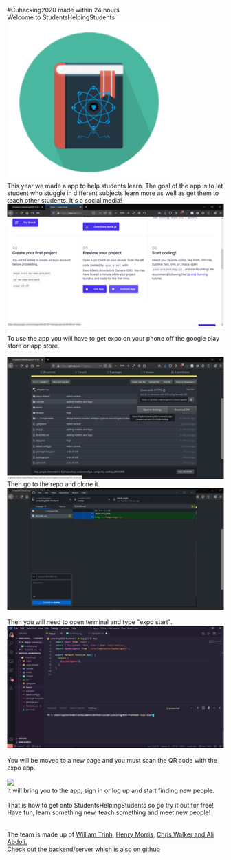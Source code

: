 #Cuhacking2020 made within 24 hours
<br>
Welcome to StudentsHelpingStudents 
<br>
<img src="images/logo.png" style="width: 75%; hieght: 75% ">
<br>
This year we made a app to help students learn. The goal of the app is to let student who stuggle in different subjects learn more as well as get them to teach other students. It's a social media!
<br>
<img src="images/4.png">
<br>
<br>
To use the app you will have to get expo on your phone off the google play store or app store.
<br>
<br>
<img src="images/1.png">
<br>
Then go to the repo and clone it.
<br>
<img src="images/2.png">
<br>
<br>
Then you will need to open terminal and type "expo start".
<br>
<img src="images/3.png">
<br>
<br>
You will be moved to a new page and you must scan the QR code with the expo app.
<br>
<br>
<img src="https://cdn.discordapp.com/attachments/664656923097956387/665963250168365075/Screenshot_20200112_120001_host.exp.exponent.jpg">
<br>
It will bring you to the app, sign in or log up and start finding new people.
<br>
<br>
That is how to get onto StudentsHelpingStudents so go try it out for free! 
<br>
Have fun, learn something new, teach something and meet new people!
<br>
<br>
<br>
The team is made up of <a href="https://github.com/williamtriinh">William Trinh</a>, <a href="https://github.com/404UsernameNotFound404">Henry Morris<a>, <a href="https://github.com/A1igator">Chris Walker and <a href="https://github.com/A1igator">Ali Abdoli.<a>
<br>
<a href="https://github.com/williamtriinh/cuhacking2020-server">Check out the backend/server which is also on github</a>

